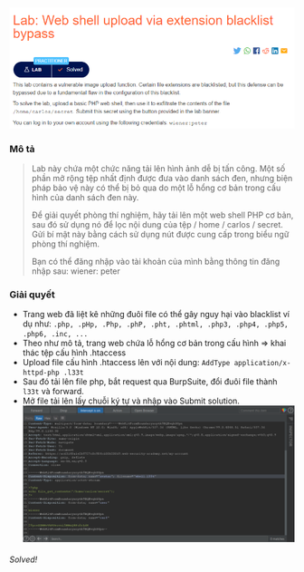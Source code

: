 ![](../Files/6.png)
### Mô tả
> Lab này chứa một chức năng tải lên hình ảnh dễ bị tấn công. Một số phần mở rộng tệp nhất định được đưa vào danh sách đen, nhưng biện pháp bảo vệ này có thể bị bỏ qua do một lỗ hổng cơ bản trong cấu hình của danh sách đen này.
>
> Để giải quyết phòng thí nghiệm, hãy tải lên một web shell PHP cơ bản, sau đó sử dụng nó để lọc nội dung của tệp / home / carlos / secret. Gửi bí mật này bằng cách sử dụng nút được cung cấp trong biểu ngữ phòng thí nghiệm.
>
> Bạn có thể đăng nhập vào tài khoản của mình bằng thông tin đăng nhập sau: wiener: peter
### Giải quyết
- Trang web đã liệt kê những đuôi file có thể gây nguy hại vào blacklist ví dụ như: `.php, .pHp, .Php, .phP, .pht, .phtml, .php3, .php4, .php5, .php6, .inc, ... `
- Theo như mô tả, trang web chứa lỗ hổng cơ bản trong cấu hình => khai thác tệp cấu hình .htaccess
- Upload file cấu hình .htaccess lên với nội dung: `AddType application/x-httpd-php .l33t`
- Sau đó tải lên file php, bắt request qua BurpSuite, đổi đuôi file thành `l33t` và forward.
- Mở file tải lên lấy chuỗi ký tự và nhập vào Submit solution.
![](../Files/7.png)

###### Solved!
